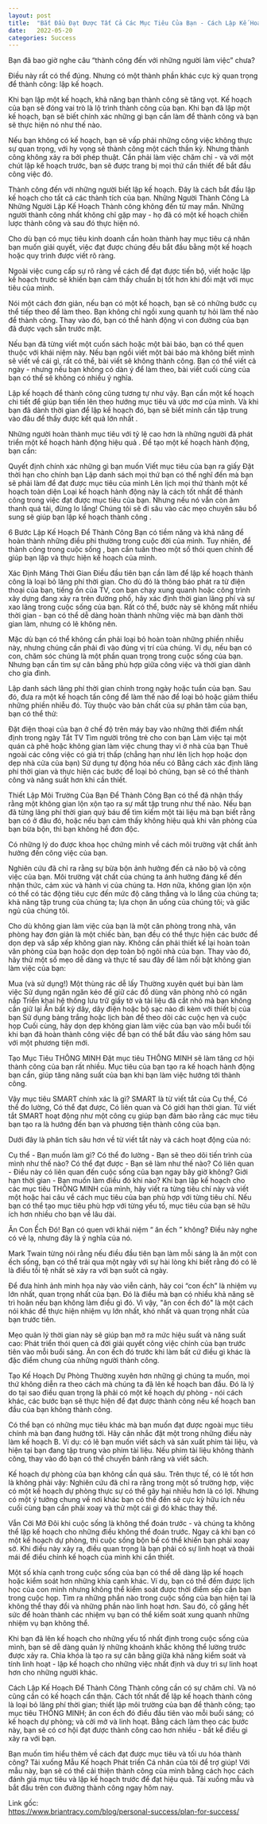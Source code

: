 ```yaml
---
layout: post
title:  "Bắt Đầu Đạt Được Tất Cả Các Mục Tiêu Của Bạn - Cách Lập Kế Hoạch Để Thành Công Theo Mọi Cách"
date:   2022-05-20
categories: Success
---
```

Bạn đã bao giờ nghe câu “thành công đến với những người làm việc” chưa? 

Điều này rất có thể đúng. Nhưng có một thành phần khác cực kỳ quan trọng để thành công: lập kế hoạch. 

Khi bạn lập một kế hoạch, khả năng bạn thành công sẽ tăng vọt. Kế hoạch của bạn sẽ đóng vai trò là lộ trình thành công của bạn. Khi bạn đã lập một kế hoạch, bạn sẽ biết chính xác những gì bạn cần làm để thành công và bạn sẽ thực hiện nó như thế nào.

Nếu bạn không có kế hoạch, bạn sẽ vấp phải những công việc không thực sự quan trọng, với hy vọng sẽ thành công một cách thần kỳ. Nhưng thành công không xảy ra bởi phép thuật. Cần phải làm việc chăm chỉ - và với một chút lập kế hoạch trước, bạn sẽ được trang bị mọi thứ cần thiết để bắt đầu công việc đó.

Thành công đến với những người biết lập kế hoạch. Đây là cách bắt đầu lập kế hoạch cho tất cả các thành tích của bạn.
Những Người Thành Công Là Những Người Lập Kế Hoạch
Thành công không đến từ may mắn. Những người thành công nhất không chỉ gặp may - họ đã có một kế hoạch chiến lược thành công và sau đó thực hiện nó. 

Cho dù bạn có mục tiêu kinh doanh cần hoàn thành hay mục tiêu cá nhân bạn muốn giải quyết, việc đạt được chúng đều bắt đầu bằng một kế hoạch hoặc quy trình được viết rõ ràng.

Ngoài việc cung cấp sự rõ ràng về cách để đạt được tiến bộ, viết hoặc lập kế hoạch trước sẽ khiến bạn cảm thấy chuẩn bị tốt hơn khi đối mặt với mục tiêu của mình.

Nói một cách đơn giản, nếu bạn có một kế hoạch, bạn sẽ có những bước cụ thể tiếp theo để làm theo. Bạn không chỉ ngồi xung quanh tự hỏi làm thế nào để thành công. Thay vào đó, bạn có thể hành động vì con đường của bạn đã được vạch sẵn trước mặt.

Nếu bạn đã từng viết một cuốn sách hoặc một bài báo, bạn có thể quen thuộc với khái niệm này. Nếu bạn ngồi viết một bài báo mà không biết mình sẽ viết về cái gì, rất có thể, bài viết sẽ không thành công. Bạn có thể viết cả ngày - nhưng nếu bạn không có dàn ý để làm theo, bài viết cuối cùng của bạn có thể sẽ không có nhiều ý nghĩa. 

Lập kế hoạch để thành công cũng tương tự như vậy. Bạn cần một kế hoạch chi tiết để giúp bạn tiến lên theo hướng mục tiêu và ước mơ của mình. Và khi bạn đã dành thời gian để lập kế hoạch đó, bạn sẽ biết mình cần tập trung vào đâu để thấy được kết quả lớn nhất .

Những người hoàn thành mục tiêu với tỷ lệ cao hơn là những người đã phát triển một kế hoạch hành động hiệu quả . Để tạo một kế hoạch hành động, bạn cần: 

Quyết định chính xác những gì bạn muốn
Viết mục tiêu của bạn ra giấy
Đặt thời hạn cho chính bạn
Lập danh sách mọi thứ bạn có thể nghĩ đến mà bạn sẽ phải làm để đạt được mục tiêu của mình
Lên lịch mọi thứ thành một kế hoạch toàn diện
Loại kế hoạch hành động này là cách tốt nhất để thành công trong việc đạt được mục tiêu của bạn. Nhưng nếu nó vẫn còn âm thanh quá tải, đừng lo lắng! Chúng tôi sẽ đi sâu vào các mẹo chuyên sâu bổ sung sẽ giúp bạn lập kế hoạch thành công .

6 Bước Lập Kế Hoạch Để Thành Công
Bạn có tiềm năng và khả năng để hoàn thành những điều phi thường trong cuộc đời của mình. Tuy nhiên, để thành công trong cuộc sống , bạn cần tuân theo một số thói quen chính để giúp bạn lập và thực hiện kế hoạch của mình. 

Xác Định Máng Thời Gian
Điều đầu tiên bạn cần làm để lập kế hoạch thành công là loại bỏ lãng phí thời gian. Cho dù đó là thông báo phát ra từ điện thoại của bạn, tiếng ồn của TV, con bạn chạy xung quanh hoặc công trình xây dựng đang xảy ra trên đường phố, hãy xác định thời gian lãng phí và sự xao lãng trong cuộc sống của bạn. Rất có thể, bước này sẽ không mất nhiều thời gian - bạn có thể dễ dàng hoàn thành những việc mà bạn dành thời gian làm, nhưng có lẽ không nên. 

Mặc dù bạn có thể không cần phải loại bỏ hoàn toàn những phiền nhiễu này, nhưng chúng cần phải đi vào đúng vị trí của chúng. Ví dụ, nếu bạn có con, chăm sóc chúng là một phần quan trọng trong cuộc sống của bạn. Nhưng bạn cần tìm sự cân bằng phù hợp giữa công việc và thời gian dành cho gia đình.

Lập danh sách lãng phí thời gian chính trong ngày hoặc tuần của bạn. Sau đó, đưa ra một kế hoạch tấn công để làm thế nào để loại bỏ hoặc giảm thiểu những phiền nhiễu đó. Tùy thuộc vào bản chất của sự phân tâm của bạn, bạn có thể thử:

Đặt điện thoại của bạn ở chế độ trên máy bay vào những thời điểm nhất định trong ngày
Tắt TV
Tìm người trông trẻ cho con bạn
Làm việc tại một quán cà phê hoặc không gian làm việc chung thay vì ở nhà của bạn
Thuê ngoài các công việc có giá trị thấp (chẳng hạn như lên lịch họp hoặc dọn dẹp nhà cửa của bạn)
Sử dụng tự động hóa nếu có
Bằng cách xác định lãng phí thời gian và thực hiện các bước để loại bỏ chúng, bạn sẽ có thể thành công và năng suất hơn khi cần thiết.

Thiết Lập Môi Trường Của Bạn Để Thành Công
Bạn có thể đã nhận thấy rằng một không gian lộn xộn tạo ra sự mất tập trung như thế nào. Nếu bạn đã từng lãng phí thời gian quý báu để tìm kiếm một tài liệu mà bạn biết rằng bạn có ở đâu đó, hoặc nếu bạn cảm thấy không hiệu quả khi văn phòng của bạn bừa bộn, thì bạn không hề đơn độc.

Có những lý do được khoa học chứng minh về cách môi trường vật chất ảnh hưởng đến công việc của bạn.

Nghiên cứu đã chỉ ra rằng sự bừa bộn ảnh hưởng đến cả não bộ và công việc của bạn. Môi trường vật chất của chúng ta ảnh hưởng đáng kể đến nhận thức, cảm xúc và hành vi của chúng ta. Hơn nữa, không gian lộn xộn có thể có tác động tiêu cực đến mức độ căng thẳng và lo lắng của chúng ta; khả năng tập trung của chúng ta; lựa chọn ăn uống của chúng tôi; và giấc ngủ của chúng tôi. 

Cho dù không gian làm việc của bạn là một căn phòng trong nhà, văn phòng hay đơn giản là một chiếc bàn, bạn đều có thể thực hiện các bước để dọn dẹp và sắp xếp không gian này. Không cần phải thiết kế lại hoàn toàn văn phòng của bạn hoặc dọn dẹp toàn bộ ngôi nhà của bạn. Thay vào đó, hãy thử một số mẹo dễ dàng và thực tế sau đây để làm nổi bật không gian làm việc của bạn:

Mua (và sử dụng!) Một thùng rác dễ lấy
Thường xuyên quét bụi bàn làm việc
Sử dụng ngăn ngăn kéo để giữ các đồ dùng văn phòng nhỏ có ngăn nắp
Triển khai hệ thống lưu trữ giấy tờ và tài liệu đã cắt nhỏ mà bạn không cần giữ lại
Ẩn bất kỳ dây, dây điện hoặc bộ sạc nào đi kèm với thiết bị của bạn
Sử dụng bảng trắng hoặc lịch bàn để theo dõi các cuộc hẹn và cuộc họp
Cuối cùng, hãy dọn dẹp không gian làm việc của bạn vào mỗi buổi tối khi bạn đã hoàn thành công việc để bạn có thể bắt đầu vào sáng hôm sau với một phương tiện mới.

Tạo Mục Tiêu THÔNG MINH
Đặt mục tiêu THÔNG MINH sẽ làm tăng cơ hội thành công của bạn rất nhiều. Mục tiêu của bạn tạo ra kế hoạch hành động bạn cần, giúp tăng năng suất của bạn khi bạn làm việc hướng tới thành công. 

Vậy mục tiêu SMART chính xác là gì? SMART là từ viết tắt của Cụ thể, Có thể đo lường, Có thể đạt được, Có liên quan và Có giới hạn thời gian. Từ viết tắt SMART hoạt động như một công cụ giúp bạn đảm bảo rằng các mục tiêu bạn tạo ra là hướng đến bạn và phương tiện thành công của bạn.

Dưới đây là phân tích sâu hơn về từ viết tắt này và cách hoạt động của nó:

Cụ thể - Bạn muốn làm gì?
Có thể đo lường - Bạn sẽ theo dõi tiến trình của mình như thế nào?
Có thể đạt được - Bạn sẽ làm như thế nào?
Có liên quan - Điều này có liên quan đến cuộc sống của bạn ngay bây giờ không?
Giới hạn thời gian - Bạn muốn làm điều đó khi nào?
Khi bạn lập kế hoạch cho các mục tiêu THÔNG MINH của mình, hãy viết ra từng tiêu chí này và viết một hoặc hai câu về cách mục tiêu của bạn phù hợp với từng tiêu chí. Nếu bạn có thể tạo mục tiêu phù hợp với từng yếu tố, mục tiêu của bạn sẽ hữu ích hơn nhiều cho bạn về lâu dài.

Ăn Con Ếch Đó!
Bạn có quen với khái niệm “ ăn ếch ” không? Điều này nghe có vẻ lạ, nhưng đây là ý nghĩa của nó. 

Mark Twain từng nói rằng nếu điều đầu tiên bạn làm mỗi sáng là ăn một con ếch sống, bạn có thể trải qua một ngày với sự hài lòng khi biết rằng đó có lẽ là điều tồi tệ nhất sẽ xảy ra với bạn suốt cả ngày. 

Để đưa hình ảnh minh họa này vào viễn cảnh, hãy coi “con ếch” là nhiệm vụ lớn nhất, quan trọng nhất của bạn. Đó là điều mà bạn có nhiều khả năng sẽ trì hoãn nếu bạn không làm điều gì đó. Vì vậy, "ăn con ếch đó" là một cách nói khác để thực hiện nhiệm vụ lớn nhất, khó nhất và quan trọng nhất của bạn trước tiên. 

Mẹo quản lý thời gian này sẽ giúp bạn mở ra mức hiệu suất và năng suất cao: Phát triển thói quen cả đời giải quyết công việc chính của bạn trước tiên vào mỗi buổi sáng. Ăn con ếch đó trước khi làm bất cứ điều gì khác là đặc điểm chung của những người thành công.

Tạo Kế Hoạch Dự Phòng
Thường xuyên hơn những gì chúng ta muốn, mọi thứ không diễn ra theo cách mà chúng ta đã lên kế hoạch ban đầu. Đó là lý do tại sao điều quan trọng là phải có một kế hoạch dự phòng - nói cách khác, các bước bạn sẽ thực hiện để đạt được thành công nếu kế hoạch ban đầu của bạn không thành công.

Có thể bạn có những mục tiêu khác mà bạn muốn đạt được ngoài mục tiêu chính mà bạn đang hướng tới. Hãy cân nhắc đặt một trong những điều này làm kế hoạch B. Ví dụ: có lẽ bạn muốn viết sách và sản xuất phim tài liệu, và hiện tại bạn đang tập trung vào phim tài liệu. Nếu phim tài liệu không thành công, thay vào đó bạn có thể chuyển bánh răng và viết sách.

Kế hoạch dự phòng của bạn không cần quá sâu. Trên thực tế, có lẽ tốt hơn là không phải vậy: Nghiên cứu đã chỉ ra rằng trong một số trường hợp, việc có một kế hoạch dự phòng thực sự có thể gây hại nhiều hơn là có lợi. Nhưng có một ý tưởng chung về nơi khác bạn có thể đến sẽ cực kỳ hữu ích nếu cuối cùng bạn cần phải xoay và thử một cái gì đó khác thay thế.

Vẫn Cởi Mở
Đôi khi cuộc sống là không thể đoán trước - và chúng ta không thể lập kế hoạch cho những điều không thể đoán trước. Ngay cả khi bạn có một kế hoạch dự phòng, thì cuộc sống bộn bề có thể khiến bạn phải xoay sở. Khi điều này xảy ra, điều quan trọng là bạn phải có sự linh hoạt và thoải mái để điều chỉnh kế hoạch của mình khi cần thiết. 

Một số khía cạnh trong cuộc sống của bạn có thể dễ dàng lập kế hoạch hoặc kiểm soát hơn những khía cạnh khác. Ví dụ, bạn có thể đếm được lịch học của con mình nhưng không thể kiểm soát được thời điểm sếp cần bạn trong cuộc họp. Tìm ra những phần nào trong cuộc sống của bạn hiện tại là không thể thay đổi và những phần nào linh hoạt hơn. Sau đó, cố gắng hết sức để hoàn thành các nhiệm vụ bạn có thể kiểm soát xung quanh những nhiệm vụ bạn không thể.

Khi bạn đã lên kế hoạch cho những yếu tố nhất định trong cuộc sống của mình, bạn sẽ dễ dàng quản lý những khoảnh khắc không thể lường trước được xảy ra. Chìa khóa là tạo ra sự cân bằng giữa khả năng kiểm soát và tính linh hoạt - lập kế hoạch cho những việc nhất định và duy trì sự linh hoạt hơn cho những người khác.

Cách Lập Kế Hoạch Để Thành Công
Thành công cần có sự chăm chỉ. Và nó cũng cần có kế hoạch cẩn thận. Cách tốt nhất để lập kế hoạch thành công là loại bỏ lãng phí thời gian; thiết lập môi trường của bạn để thành công; tạo mục tiêu THÔNG MINH; ăn con ếch đó điều đầu tiên vào mỗi buổi sáng; có kế hoạch dự phòng; và cởi mở và linh hoạt. Bằng cách làm theo các bước này, bạn sẽ có cơ hội đạt được thành công cao hơn nhiều - bất kể điều gì xảy ra với bạn.

Bạn muốn tìm hiểu thêm về cách đạt được mục tiêu và tối ưu hóa thành công? Tải xuống Mẫu Kế hoạch Phát triển Cá nhân của tôi để trợ giúp! Với mẫu này, bạn sẽ có thể cải thiện thành công của mình bằng cách học cách đánh giá mục tiêu và lập kế hoạch trước để đạt hiệu quả. Tải xuống mẫu và bắt đầu trên con đường thành công ngay hôm nay.

Link gốc:<br/>https://www.briantracy.com/blog/personal-success/plan-for-success/
